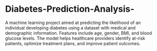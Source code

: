 # Diabetes-Prediction-Analysis-
A machine learning project aimed at predicting the likelihood of an individual developing diabetes using a dataset with medical and demographic information. Features include age, gender, BMI, and blood glucose levels. The model helps healthcare providers identify at-risk patients, optimize treatment plans, and improve patient outcomes.

